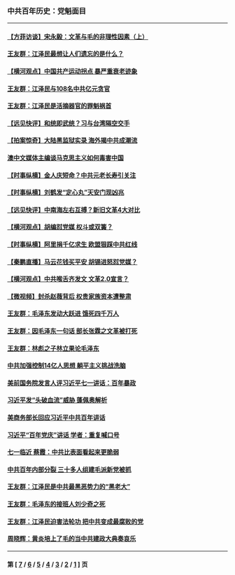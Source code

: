 ### 中共百年历史：党魁面目
---
#### [【方菲访谈】宋永毅：文革与毛的非理性因素（上）](../../pages/nf1176107/n13469956.md?03300430) 
#### [王友群：江泽民最想让人们遗忘的是什么？](../../pages/nf1176107/n13408949.md?03300430) 
#### [【横河观点】中国共产运动拐点 暴严重衰老迹象](../../pages/nf1176107/n13388333.md?03300430) 
#### [王友群：江泽民与108名中共亿元贪官](../../pages/nf1176107/n13352358.md?03300430) 
#### [王友群：江泽民是活摘器官的罪魁祸首](../../pages/nf1176107/n13336903.md?03300430) 
#### [【远见快评】和统即武统？习与台湾隔空交手](../../pages/nf1176107/n13297739.md?03300430) 
#### [【拍案惊奇】大陆黑监狱实录 海外揭中共成潮流](../../pages/nf1176107/n13288853.md?03300430) 
#### [澳中文媒体主编谈马克思主义如何毒害中国](../../pages/nf1176107/n13257387.md?03300430) 
#### [【时事纵横】金人庆短命？中共元老长寿引关注](../../pages/nf1176107/n13217934.md?03300430) 
#### [【时事纵横】刘鹤发“定心丸”天安门现凶兆](../../pages/nf1176107/n13215416.md?03300430) 
#### [【远见快评】中南海左右互搏？新旧文革4大对比](../../pages/nf1176107/n13214745.md?03300430) 
#### [【横河观点】胡编怼党媒 权斗或双簧？](../../pages/nf1176107/n13210864.md?03300430) 
#### [【时事纵横】阿里捐千亿求生 欧盟狠踩中共红线](../../pages/nf1176107/n13206431.md?03300430) 
#### [【秦鹏直播】马云花钱买平安 胡锡进怒怼党媒？](../../pages/nf1176107/n13206392.md?03300430) 
#### [【横河观点】中共喉舌齐发文 文革2.0宣言？](../../pages/nf1176107/n13201248.md?03300430) 
#### [【微视频】封杀赵薇背后 权贵家族资本遭整肃](../../pages/nf1176107/n13197798.md?03300430) 
#### [王友群：毛泽东发动大跃进 饿死四千万人](../../pages/nf1176107/n13177158.md?03300430) 
#### [王友群：因毛泽东一句话 部长张霖之文革被打死](../../pages/nf1176107/n13161711.md?03300430) 
#### [王友群：林彪之子林立果论毛泽东](../../pages/nf1176107/n13128622.md?03300430) 
#### [中共加强控制14亿人思想 躺平主义挑战洗脑](../../pages/nf1176107/n13094299.md?03300430) 
#### [美前国务院发言人评习近平七一讲话：百年暴政](../../pages/nf1176107/n13066986.md?03300430) 
#### [习近平发“头破血流”威胁 蓬佩奥解析](../../pages/nf1176107/n13063604.md?03300430) 
#### [美商务部长回应习近平中共百年讲话](../../pages/nf1176107/n13062903.md?03300430) 
#### [习近平“百年党庆”讲话 学者：重复喊口号](../../pages/nf1176107/n13061411.md?03300430) 
#### [七一临近 蔡霞：中共比表面看起来更脆弱](../../pages/nf1176107/n13056418.md?03300430) 
#### [中共百年内部分裂 三十多人组建毛派新党被抓](../../pages/nf1176107/n13044023.md?03300430) 
#### [王友群：江泽民是中共最黑恶势力的“黑老大”](../../pages/nf1176107/n13022180.md?03300430) 
#### [王友群：毛泽东的接班人刘少奇之死](../../pages/nf1176107/n12991772.md?03300430) 
#### [王友群：江泽民迫害法轮功 把中共变成最腐败的党](../../pages/nf1176107/n12947347.md?03300430) 
#### [周晓辉：黄炎培上了毛的当中共建政大典奏哀乐](../../pages/nf1176107/n12942780.md?03300430) 

---
#### 第 [ [7](./7.md?03300430) / [6](./6.md?03300430) / [5](./5.md?03300430) / [4](./4.md?03300430) / [3](./3.md?03300430) / [2](./2.md?03300430) / [1](./1.md?03300430) ] 页
